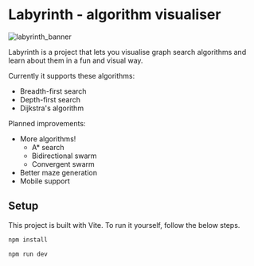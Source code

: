 # Labyrinth - algorithm visualiser

![labyrinth_banner](https://github.com/user-attachments/assets/9c7a4b07-9233-4cf6-a894-e336f8174adc)

Labyrinth is a project that lets you visualise graph search algorithms and learn about them in a fun and visual way.

Currently it supports these algorithms:

-   Breadth-first search
-   Depth-first search
-   Dijkstra's algorithm

Planned improvements:

-   More algorithms!
    -   A\* search
    -   Bidirectional swarm
    -   Convergent swarm
-   Better maze generation
-   Mobile support

## Setup

This project is built with Vite. To run it yourself, follow the below steps.

```sh
npm install

npm run dev
```
